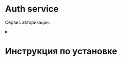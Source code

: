 # Auth service

Cервис авторизации.

<details><summary><h1>Инструкция по установке</h1></summary>

Клонируйте репозиторий и перейдите в него.
```bash
git clone git@hub.mos.ru:shift-python/y2024/homeworks/vstakrotskij/auth_service.git
```

Для установки виртуального окружения с помощью Poetry нужно установить его через pip:
```bash
pip install poetry
```
Для установки зависимостей выполните команду:

```bash
poetry install

```

</details>
